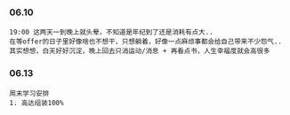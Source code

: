
### 06.10

	19:00 这两天一到晚上就头晕，不知道是年纪到了还是消耗有点大..
	在等offer的日子里好像啥也不想干，只想躺着，好像一点麻烦事都会给自己带来不少怨气..
	其实想想，白天好好沉淀，晚上回去只消运动/消息 + 再看点书，人生幸福度就会高很多

### 06.13

	周末学习安排
	1. 高达组装100%

